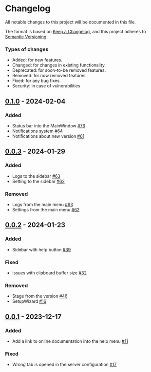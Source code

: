# Changelog

All notable changes to this project will be documented in this file.

The format is based on [Keep a Changelog](https://keepachangelog.com/en/1.0.0/),
and this project adheres to [Semantic Versioning](https://semver.org/spec/v2.0.0.html).

### Types of changes
- Added: for new features.
- Changed: for changes in existing functionality.
- Deprecated: for soon-to-be removed features.
- Removed: for now removed features.
- Fixed: for any bug fixes.
- Security: in case of vulnerabilities

## [0.1.0](https://github.com/SergeyGadzhilov/SKVM/releases/tag/0.1.0) - 2024-02-04
### Added
- Status bar into the MainWindow [#76](https://github.com/SergeyGadzhilov/SKVM/issues/76)
- Notifications system [#64](https://github.com/SergeyGadzhilov/SKVM/issues/64)
- Notifications about new version [#61](https://github.com/SergeyGadzhilov/SKVM/issues/61)

## [0.0.3](https://github.com/SergeyGadzhilov/SKVM/releases/tag/0.0.3) - 2024-01-29
### Added
- Logs to the sidebar [#63](https://github.com/SergeyGadzhilov/SKVM/issues/63)
- Setting to the sidebar [#62](https://github.com/SergeyGadzhilov/SKVM/issues/62)
### Removed
- Logs from the main menu [#63](https://github.com/SergeyGadzhilov/SKVM/issues/63)
- Settings from the main menu [#62](https://github.com/SergeyGadzhilov/SKVM/issues/62)

## [0.0.2](https://github.com/SergeyGadzhilov/SKVM/releases/tag/0.0.2) - 2024-01-23
### Added
- Sidebar with help button [#39](https://github.com/SergeyGadzhilov/SKVM/issues/39)
### Fixed
- Issues with clipboard buffer size [#32](https://github.com/SergeyGadzhilov/SKVM/issues/32)
### Removed
- Stage from the version [#46](https://github.com/SergeyGadzhilov/SKVM/issues/46)
- SetupWizard [#16](https://github.com/SergeyGadzhilov/SKVM/issues/16)

## [0.0.1](https://github.com/SergeyGadzhilov/SKVM/releases/tag/0.0.1) - 2023-12-17
### Added
- Add a link to online documentation into the help menu [#11](https://github.com/SergeyGadzhilov/SKVM/issues/11)
### Fixed
- Wrong tab is opened in the server configuration [#17](https://github.com/SergeyGadzhilov/SKVM/issues/17)
